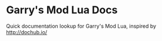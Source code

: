 # Garry's Mod Lua Docs

Quick documentation lookup for Garry's Mod Lua, inspired by http://dochub.io/